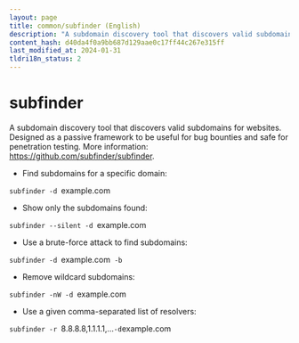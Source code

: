 ```yaml
---
layout: page
title: common/subfinder (English)
description: "A subdomain discovery tool that discovers valid subdomains for websites."
content_hash: d40da4f0a9bb687d129aae0c17ff44c267e315ff
last_modified_at: 2024-01-31
tldri18n_status: 2
---
```

# subfinder

A subdomain discovery tool that discovers valid subdomains for websites.
Designed as a passive framework to be useful for bug bounties and safe for penetration testing.
More information: <https://github.com/subfinder/subfinder>.

- Find subdomains for a specific domain:

`subfinder -d `<span class="tldr-var badge badge-pill bg-dark-lm bg-white-dm text-white-lm text-dark-dm font-weight-bold">example.com</span>

- Show only the subdomains found:

`subfinder --silent -d `<span class="tldr-var badge badge-pill bg-dark-lm bg-white-dm text-white-lm text-dark-dm font-weight-bold">example.com</span>

- Use a brute-force attack to find subdomains:

`subfinder -d `<span class="tldr-var badge badge-pill bg-dark-lm bg-white-dm text-white-lm text-dark-dm font-weight-bold">example.com</span>` -b`

- Remove wildcard subdomains:

`subfinder -nW -d `<span class="tldr-var badge badge-pill bg-dark-lm bg-white-dm text-white-lm text-dark-dm font-weight-bold">example.com</span>

- Use a given comma-separated list of resolvers:

`subfinder -r `<span class="tldr-var badge badge-pill bg-dark-lm bg-white-dm text-white-lm text-dark-dm font-weight-bold">8.8.8.8,1.1.1.1,...</span>` -d `<span class="tldr-var badge badge-pill bg-dark-lm bg-white-dm text-white-lm text-dark-dm font-weight-bold">example.com</span>
